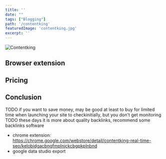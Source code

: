 ```yaml
---
title: ''
date: ""
tags: ["Blogging"]
path: '/contentking'
featuredImage: 'contentking.jpg'
excerpt: ''
---
```


![Contentking](contentking.jpg)

## Browser extension

## Pricing

## Conclusion

TODO if you want to save money, may be good at least to buy for limited time when launching your site to checkinitially, but you don't get monitoring
TODO these days it is more about quality backlinks, recommend some backlinks software
- chrome extension: https://chrome.google.com/webstore/detail/contentking-real-time-seo/kelobidgacbngfmplnjckcbgpkplnbnd
- google data studio export